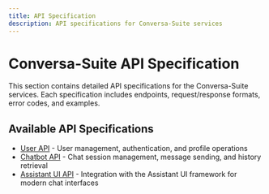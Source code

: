 ```yaml
---
title: API Specification
description: API specifications for Conversa-Suite services
---
```


# Conversa-Suite API Specification

This section contains detailed API specifications for the Conversa-Suite services. Each specification includes endpoints, request/response formats, error codes, and examples.

## Available API Specifications

- [User API](./user) - User management, authentication, and profile operations 
- [Chatbot API](./chatbot) - Chat session management, message sending, and history retrieval 
- [Assistant UI API](./assistant-ui) - Integration with the Assistant UI framework for modern chat interfaces 